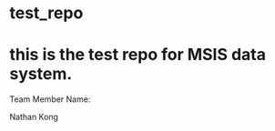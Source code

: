 # test_repo
this is the test repo for MSIS data system.
====================

Team Member Name:

Nathan Kong
